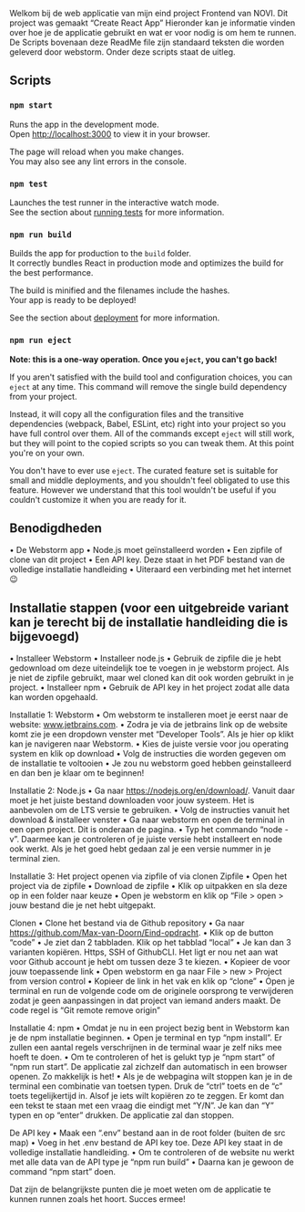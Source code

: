 Welkom bij de web applicatie van mijn eind project Frontend van NOVI.
Dit project was gemaakt “Create React App”
Hieronder kan je informatie vinden over hoe je de applicatie gebruikt en wat er voor nodig is om hem te runnen. De Scripts bovenaan deze ReadMe file zijn standaard teksten die worden geleverd door webstorm. Onder deze scripts staat de uitleg.

## Scripts
### `npm start`

Runs the app in the development mode.\
Open [http://localhost:3000](http://localhost:3000) to view it in your browser.

The page will reload when you make changes.\
You may also see any lint errors in the console.

### `npm test`

Launches the test runner in the interactive watch mode.\
See the section about [running tests](https://facebook.github.io/create-react-app/docs/running-tests) for more information.

### `npm run build`

Builds the app for production to the `build` folder.\
It correctly bundles React in production mode and optimizes the build for the best performance.

The build is minified and the filenames include the hashes.\
Your app is ready to be deployed!

See the section about [deployment](https://facebook.github.io/create-react-app/docs/deployment) for more information.

### `npm run eject`

**Note: this is a one-way operation. Once you `eject`, you can't go back!**

If you aren't satisfied with the build tool and configuration choices, you can `eject` at any time. This command will remove the single build dependency from your project.

Instead, it will copy all the configuration files and the transitive dependencies (webpack, Babel, ESLint, etc) right into your project so you have full control over them. All of the commands except `eject` will still work, but they will point to the copied scripts so you can tweak them. At this point you're on your own.

You don't have to ever use `eject`. The curated feature set is suitable for small and middle deployments, and you shouldn't feel obligated to use this feature. However we understand that this tool wouldn't be useful if you couldn't customize it when you are ready for it.

## Benodigdheden
•	De Webstorm app
•	Node.js moet geïnstalleerd worden
•	Een zipfile of clone van dit project
•	Een API key. Deze staat in het PDF bestand van de volledige installatie handleiding
•	Uiteraard een verbinding met het internet 😉

## Installatie stappen (voor een uitgebreide variant kan je terecht bij de installatie handleiding die is bijgevoegd)
•	Installeer Webstorm
•	Installeer node.js
•	Gebruik de zipfile die je hebt gedownload om deze uiteindelijk toe te voegen in je webstorm project. Als je niet de zipfile gebruikt, maar wel cloned kan dit ook worden gebruikt in je project.
•	Installeer npm
•	Gebruik de API key in het project zodat alle data kan worden opgehaald.

Installatie 1: Webstorm
•	Om webstorm te installeren moet je eerst naar de website: www.jetbrains.com.
•	Zodra je via de jetbrains link op de website komt zie je een dropdown venster met “Developer Tools”. Als je hier op klikt kan je navigeren naar Webstorm.
•	Kies de juiste versie voor jou operating system en klik op download
•	Volg de instructies die worden gegeven om de installatie te voltooien
•	Je zou nu webstorm goed hebben geinstalleerd en dan ben je klaar om te beginnen!

Installatie 2: Node.js
•	Ga naar https://nodejs.org/en/download/. Vanuit daar moet je het juiste bestand downloaden voor jouw systeem. Het is aanbevolen om de LTS versie te gebruiken.
•	Volg de instructies vanuit het download & installeer venster
•	Ga naar webstorm en open de terminal in een open project. Dit is onderaan de pagina.
•	Typ het commando “node -v”. Daarmee kan je controleren of je juiste versie hebt installeert en node ook werkt. Als je het goed hebt gedaan zal je een versie nummer in je terminal zien.

Installatie 3: Het project openen via zipfile of via clonen
Zipfile
•	Open het project via de zipfile
•	Download de zipfile
•	Klik op uitpakken en sla deze op in een folder naar keuze
•	Open je webstorm en klik op “File > open > jouw bestand die je net hebt uitgepakt.

Clonen
•	Clone het bestand via de Github repository
•	Ga naar https://github.com/Max-van-Doorn/Eind-opdracht.
•	Klik op de button “code”
•	Je ziet dan 2 tabbladen. Klik op het tabblad “local”
•	Je kan dan 3 varianten kopiëren. Https, SSH of GithubCLI. Het ligt er nou net aan wat voor Github account je hebt om tussen deze 3 te kiezen.
•	Kopieer de voor jouw toepassende link
•	Open webstorm en ga naar File > new > Project from version control
•	Kopieer de link in het vak en klik op “clone”
•	Open je terminal en run de volgende code om de originele oorsprong te verwijderen zodat je geen aanpassingen in dat project van iemand anders maakt. De code regel is “Git remote remove origin”

Installatie 4: npm
•	Omdat je nu in een project bezig bent in Webstorm kan je de npm installatie beginnen.
•	Open je terminal en typ “npm install”. Er zullen een aantal regels verschrijnen in de terminal waar je zelf niks mee hoeft te doen.
•	Om te controleren of het is gelukt typ je “npm start” of “npm run start”. De applicatie zal zichzelf dan automatisch in een browser openen. Zo makkelijk is het!
•	Als je de webpagina wilt stoppen kan je in de terminal een combinatie van toetsen typen. Druk de “ctrl” toets en de “c” toets tegelijkertijd in. Alsof je iets wilt kopiëren zo te zeggen. Er komt dan een tekst te staan met een vraag die eindigt met “Y/N”. Je kan dan “Y” typen en op “enter” drukken. De applicatie zal dan stoppen.

De API key
•	Maak een “.env” bestand aan in de root folder (buiten de src map)
•	Voeg in het .env bestand de API key toe. Deze API key staat in de volledige installatie handleiding.
•	Om te controleren of de website nu werkt met alle data van de API type je “npm run build”
•	Daarna kan je gewoon de command “npm start” doen.

Dat zijn de belangrijkste punten die je moet weten om de applicatie te kunnen runnen zoals het hoort. Succes ermee!